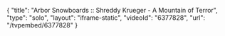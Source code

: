 {
    "title": "Arbor Snowboards :: Shreddy Krueger - A Mountain of Terror",
    "type": "solo",
    "layout": "iframe-static",
    "videoId": "6377828",
    "url": "\/tvpembed\/6377828"
}